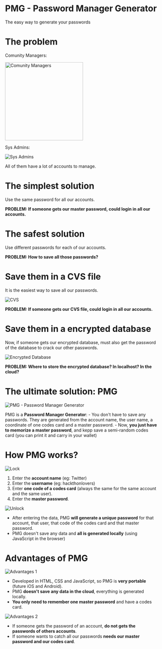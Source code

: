 PMG - Password Manager Generator
================================

The easy way to generate your passwords

# The problem

Comunity Managers:

<img src="./icons/comunity-managers.png" width="256" alt="Comunity Managers">

Sys Admins:

![Sys Admins](./icons/sysadmins.png)

All of them have a lot of accounts to manage.

# The simplest solution

Use the same password for all our accounts.

**PROBLEM: If someone gets our master password, could login in all our accounts.**

# The safest solution

Use different passwords for each of our accounts.

**PROBLEM: How to save all those passwords?**

# Save them in a CVS file

It is the easiest way to save all our passwords.

![CVS](./icons/excel-3-512.png)

**PROBLEM: If someone gets our CVS file, could login in all our accounts.**

# Save them in a encrypted database

Now, if someone gets our encrypted database, must also get the password of the database to crack our other passwords.

![Encrypted Database](./icons/data-encryption-512.png)

**PROBLEM: Where to store the encrypted database? In localhost? In the cloud?**

# The ultimate solution: PMG

![PMG - Password Manager Generator](./img/icon-pmg.png)

PMG is a **Password Manager Generator**: 
    - You don't have to save any passwords. They are generated from the account name, the user name, a coordinate of one codes card and a master password. 
    - Now, **you just have to memorize a master password**, and kepp save a semi-random codes card (you can print it and carry in your wallet)

# How PMG works?

![Lock](./icons/padlock.png)

1. Enter the **account name** (eg: Twitter) 
2. Enter the **username** (eg: hackthonlovers) 
3. Enter **one code of a codes card** (always the same for the same account and the same user). 
4. Enter the **master password**.

![Unlock](./icons/padlock-unlock.png)

* After entering the data, PMG **will generate a unique password** for that account, that user, that code of the codes card and that master password. 
* PMG doesn't save any data and **all is generated locally** (using JavaScript in the browser)

# Advantages of PMG

![Advantages 1](./icons/approve-512.png)

* Developed in HTML, CSS and JavaScript, so PMG is **very portable** (future iOS and Android). 
* PMG **doesn't save any data in the cloud**, everything is generated locally. 
* **You only need to remember one master password** and have a codes card.

![Advantages 2](./icons/approve-512-bis.png)

* If someone gets the password of an account, **do not gets the passwords of others accounts**.
* If someone wants to catch all our passwords **needs our master password and our codes card**.